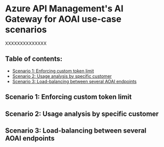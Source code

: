 # Azure API Management's AI Gateway for AOAI use-case scenarios

XXXXXXXXXXXXXX

## Table of contents:
- [Scenario 1: Enforcing custom token limit]()
- [Scenario 2: Usage analysis by specific customer]()
- [Scenario 3: Load-balancing between several AOAI endpoints]()

## Scenario 1: Enforcing custom token limit


## Scenario 2: Usage analysis by specific customer


## Scenario 3: Load-balancing between several AOAI endpoints
